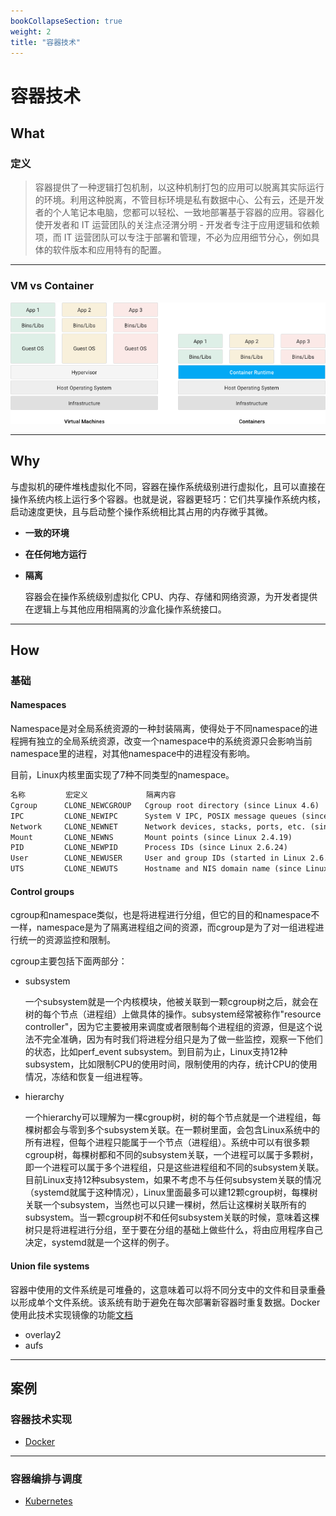 ```yaml
---
bookCollapseSection: true
weight: 2
title: "容器技术"
---
```


# 容器技术

## What

### 定义

> 容器提供了一种逻辑打包机制，以这种机制打包的应用可以脱离其实际运行的环境。利用这种脱离，不管目标环境是私有数据中心、公有云，还是开发者的个人笔记本电脑，您都可以轻松、一致地部署基于容器的应用。容器化使开发者和 IT 运营团队的关注点泾渭分明 - 开发者专注于应用逻辑和依赖项，而 IT 运营团队可以专注于部署和管理，不必为应用细节分心，例如具体的软件版本和应用特有的配置。

***

### VM vs Container

![](containers.png)

***

## Why

与虚拟机的硬件堆栈虚拟化不同，容器在操作系统级别进行虚拟化，且可以直接在操作系统内核上运行多个容器。也就是说，容器更轻巧：它们共享操作系统内核，启动速度更快，且与启动整个操作系统相比其占用的内存微乎其微。

* **一致的环境**

* **在任何地方运行**

* **隔离**

  容器会在操作系统级别虚拟化 CPU、内存、存储和网络资源，为开发者提供在逻辑上与其他应用相隔离的沙盒化操作系统接口。

***

## How

### 基础

#### Namespaces

Namespace是对全局系统资源的一种封装隔离，使得处于不同namespace的进程拥有独立的全局系统资源，改变一个namespace中的系统资源只会影响当前namespace里的进程，对其他namespace中的进程没有影响。

目前，Linux内核里面实现了7种不同类型的namespace。

```markdown
名称         宏定义             隔离内容
Cgroup      CLONE_NEWCGROUP   Cgroup root directory (since Linux 4.6)
IPC         CLONE_NEWIPC      System V IPC, POSIX message queues (since Linux 2.6.19)
Network     CLONE_NEWNET      Network devices, stacks, ports, etc. (since Linux 2.6.24)
Mount       CLONE_NEWNS       Mount points (since Linux 2.4.19)
PID         CLONE_NEWPID      Process IDs (since Linux 2.6.24)
User        CLONE_NEWUSER     User and group IDs (started in Linux 2.6.23 and completed in Linux 3.8)
UTS         CLONE_NEWUTS      Hostname and NIS domain name (since Linux 2.6.19)
```

#### Control groups

cgroup和namespace类似，也是将进程进行分组，但它的目的和namespace不一样，namespace是为了隔离进程组之间的资源，而cgroup是为了对一组进程进行统一的资源监控和限制。

cgroup主要包括下面两部分：

* subsystem 

  一个subsystem就是一个内核模块，他被关联到一颗cgroup树之后，就会在树的每个节点（进程组）上做具体的操作。subsystem经常被称作"resource controller"，因为它主要被用来调度或者限制每个进程组的资源，但是这个说法不完全准确，因为有时我们将进程分组只是为了做一些监控，观察一下他们的状态，比如perf_event subsystem。到目前为止，Linux支持12种subsystem，比如限制CPU的使用时间，限制使用的内存，统计CPU的使用情况，冻结和恢复一组进程等。

* hierarchy 

  一个hierarchy可以理解为一棵cgroup树，树的每个节点就是一个进程组，每棵树都会与零到多个subsystem关联。在一颗树里面，会包含Linux系统中的所有进程，但每个进程只能属于一个节点（进程组）。系统中可以有很多颗cgroup树，每棵树都和不同的subsystem关联，一个进程可以属于多颗树，即一个进程可以属于多个进程组，只是这些进程组和不同的subsystem关联。目前Linux支持12种subsystem，如果不考虑不与任何subsystem关联的情况（systemd就属于这种情况），Linux里面最多可以建12颗cgroup树，每棵树关联一个subsystem，当然也可以只建一棵树，然后让这棵树关联所有的subsystem。当一颗cgroup树不和任何subsystem关联的时候，意味着这棵树只是将进程进行分组，至于要在分组的基础上做些什么，将由应用程序自己决定，systemd就是一个这样的例子。

#### Union file systems

容器中使用的文件系统是可堆叠的，这意味着可以将不同分支中的文件和目录重叠以形成单个文件系统。该系统有助于避免在每次部署新容器时重复数据。Docker使用此技术实现镜像的功能[文档](https://docs.docker.com/storage/storagedriver/)

* overlay2
* aufs

***

## 案例

### 容器技术实现

* [Docker](Docker)

***

### 容器编排与调度

* [Kubernetes](Kubernetes)

